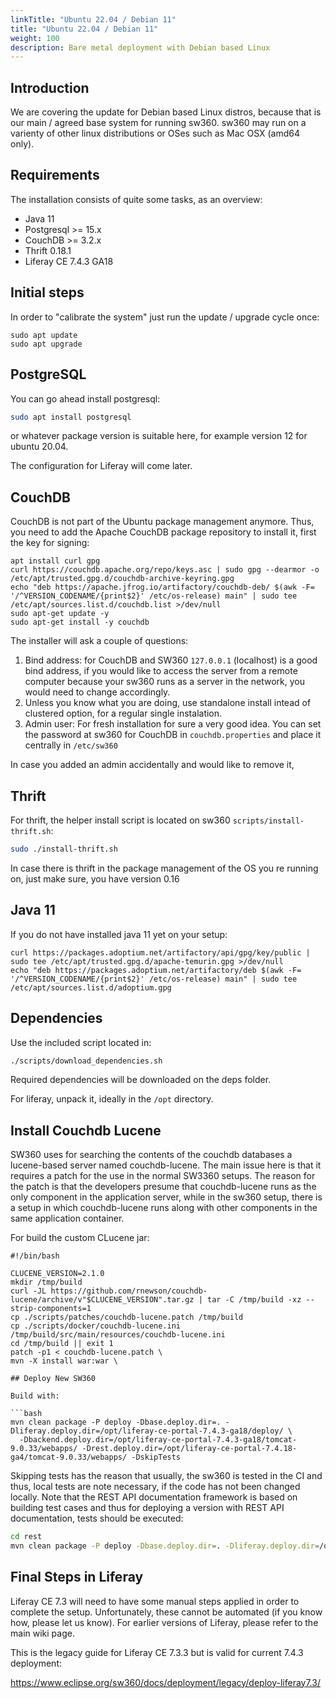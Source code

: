 ```yaml
---
linkTitle: "Ubuntu 22.04 / Debian 11"
title: "Ubuntu 22.04 / Debian 11"
weight: 100
description: Bare metal deployment with Debian based Linux
---
```


## Introduction

We are covering the update for Debian based Linux distros, because that is our main / agreed base system for running sw360. sw360 may run on a varienty of other linux distributions or OSes such as Mac OSX (amd64 only).

## Requirements

The installation consists of quite some tasks, as an overview:

* Java 11
* Postgresql >= 15.x
* CouchDB >= 3.2.x
* Thrift 0.18.1
* Liferay CE 7.4.3 GA18

## Initial steps

In order to "calibrate the system" just run the update / upgrade cycle once:

```shell
sudo apt update
sudo apt upgrade
```

## PostgreSQL

You can go ahead install postgresql:

```bash
sudo apt install postgresql
```

or whatever package version is suitable here, for example version 12 for ubuntu 20.04. 

The configuration for Liferay will come later.

## CouchDB

CouchDB is not part of the Ubuntu package management anymore. Thus, you need to add the Apache CouchDB package repository to install it, first the key for signing:

```shell
apt install curl gpg
curl https://couchdb.apache.org/repo/keys.asc | sudo gpg --dearmor -o /etc/apt/trusted.gpg.d/couchdb-archive-keyring.gpg
echo "deb https://apache.jfrog.io/artifactory/couchdb-deb/ $(awk -F= '/^VERSION_CODENAME/{print$2}' /etc/os-release) main" | sudo tee /etc/apt/sources.list.d/couchdb.list >/dev/null
sudo apt-get update -y
sudo apt-get install -y couchdb
```

The installer will ask a couple of questions:

1. Bind address: for CouchDB and SW360 `127.0.0.1` (localhost) is a good bind address, if you would like to access the server from a remote computer because your sw360 runs as a server in the network, you would need to change accordingly.
2. Unless you know what you are doing, use standalone install intead of clustered option, for a regular single instalation.
3. Admin user: For fresh installation for sure a very good idea. You can set the password at sw360 for CouchDB in `couchdb.properties` and place it centrally in `/etc/sw360`

In case you added an admin accidentally and would like to remove it, 

## Thrift

For thrift, the helper install script is located on sw360 `scripts/install-thrift.sh`:

```bash
sudo ./install-thrift.sh
```

In case there is thrift in the package management of the OS you re running on, just make sure, you have version 0.16

## Java 11

If you do not have installed java 11 yet on your setup:

```shell
curl https://packages.adoptium.net/artifactory/api/gpg/key/public | sudo tee /etc/apt/trusted.gpg.d/apache-temurin.gpg >/dev/null
echo "deb https://packages.adoptium.net/artifactory/deb $(awk -F= '/^VERSION_CODENAME/{print$2}' /etc/os-release) main" | sudo tee /etc/apt/sources.list.d/adoptium.gpg
```

## Dependencies

Use the included script located in:
```bash
./scripts/download_dependencies.sh
```

Required dependencies will be downloaded on the deps folder.

For liferay, unpack it, ideally in the `/opt` directory.

## Install Couchdb Lucene

SW360 uses for searching the contents of the couchdb databases a lucene-based server named couchdb-lucene. The main issue here is that it requires a patch for the use in the normal SW3360 setups. The reason for the patch is that the developers presume that couchdb-lucene runs as the only component in the application server, while in the sw360 setup, there is a setup in which couchdb-lucene runs along with other components in the same application container.

For build the custom CLucene jar:

```shell
#!/bin/bash

CLUCENE_VERSION=2.1.0
mkdir /tmp/build
curl -JL https://github.com/rnewson/couchdb-lucene/archive/v"$CLUCENE_VERSION".tar.gz | tar -C /tmp/build -xz --strip-components=1
cp ./scripts/patches/couchdb-lucene.patch /tmp/build
cp ./scripts/docker/couchdb-lucene.ini /tmp/build/src/main/resources/couchdb-lucene.ini 
cd /tmp/build || exit 1
patch -p1 < couchdb-lucene.patch \
mvn -X install war:war \

## Deploy New SW360

Build with:

```bash
mvn clean package -P deploy -Dbase.deploy.dir=. -Dliferay.deploy.dir=/opt/liferay-ce-portal-7.4.3-ga18/deploy/ \
  -Dbackend.deploy.dir=/opt/liferay-ce-portal-7.4.3-ga18/tomcat-9.0.33/webapps/ -Drest.deploy.dir=/opt/liferay-ce-portal-7.4.18-ga4/tomcat-9.0.33/webapps/ -DskipTests
```

Skipping tests has the reason that usually, the sw360 is tested in the CI and thus, local tests are note necessary, if the code has not been changed locally. Note that the REST API documentation framework is based on building test cases and thus for deploying a version with REST API documentation, tests should be executed:

```bash
cd rest
mvn clean package -P deploy -Dbase.deploy.dir=. -Dliferay.deploy.dir=/opt/liferay-ce-portal-7.4.3-ga18/deploy/ -Dbackend.deploy.dir=/opt/liferay-ce-portal-7.4.3-ga18/tomcat-9.0.33/webapps/ -Drest.deploy.dir=/opt/liferay-ce-portal-7.3.3-ga4/tomcat-9.0.33/webapps/
```

## Final Steps in Liferay

Liferay CE 7.3 will need to have some manual steps applied in order to complete the setup. Unfortunately, these cannot be automated (if you know how, please let us know). For earlier versions of Liferay, please refer to the main wiki page. 

This is the legacy guide for Liferay CE 7.3.3 but is valid for current 7.4.3 deployment:

https://www.eclipse.org/sw360/docs/deployment/legacy/deploy-liferay7.3/

